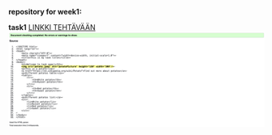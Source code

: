 **repository for week1:**

**task1**
[LINKKI TEHTÄVÄÄN](https://users.metropolia.fi/~jonnekoi/WSK/WSK_week1/Task1/task1.html)
![validate.png](viikko1%2FTask1%2Fvalidate.png)
